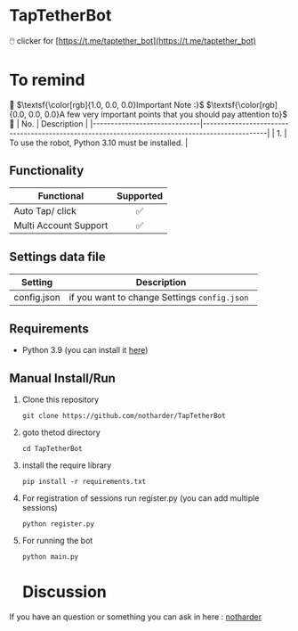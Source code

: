 # TapTetherBot
🖱️ clicker for [https://t.me/taptether_bot](https://t.me/taptether_bot)


# To remind
🔴 $\textsf{\color[rgb]{1.0, 0.0, 0.0}Important Note :}$ $\textsf{\color[rgb]{0.0, 0.0, 0.0}A few very important points that you should pay attention to}$ 🔴
| No.                      | Description                                                                                    |
|------------------------------|------------------------------------------------------------------------------------------------|
| 1.        | To use the robot, Python 3.10 must be installed.   |                 


## Functionality
| Functional                                                                      | Supported |
|----------------------------------------------------------------|:---------:|
| Auto Tap/ click                                                |     ✅     |
| Multi Account Support                                          |     ✅     |

## Settings data file
| Setting                      | Description                                                                                    |
|------------------------------|------------------------------------------------------------------------------------------------|
| config.json       | if you want to change Settings `config.json `                       |


## Requirements
- Python 3.9 (you can install it [here](https://www.python.org/downloads/release/python-390/)) 

## Manual Install/Run

1. Clone this repository
   ```
   git clone https://github.com/notharder/TapTetherBot
   ```

2. goto thetod directory
   ```
   cd TapTetherBot
   ```

3. install the require library
   ```
   pip install -r requirements.txt
   ```
4. For registration of sessions run register.py (you can add multiple sessions)
   ```
   python register.py
   ```
5. For running the bot 
   ```
   python main.py
   ```
   
   # Discussion

If you have an question or something you can ask in here : [notharder](https://t.me/t6nix)


